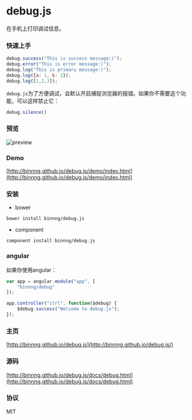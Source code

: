 debug.js
==========

在手机上打印调试信息。

### 快速上手
```javascript
debug.success("This is success message:)");
debug.error("This is error message:)");
debug.log("This is primary message:)");
debug.log({a: 1, b: 2});
debug.log([1,2,3]);
```

`debug.js`为了方便调试，会默认开启捕捉浏览器的报错。如果你不需要这个功能，可以这样禁止它：

```javascript
debug.silence()
```

### 预览
![preview](https://cloud.githubusercontent.com/assets/2696107/4680760/96b74744-560d-11e4-92bb-ab1e2af40573.png)

### Demo
[http://binnng.github.io/debug.js/demo/index.html](http://binnng.github.io/debug.js/demo/index.html)

### 安装
* bower
```
bower install binnng/debug.js
```

* component
```
component install binnng/debug.js
```

### angular
如果你使用angular：

```javascript
var app = angular.module("app", [
	"binnng/debug"
]);

app.controller("ctrl", function($debug) {
	$debug.success("Welcome to debug.js");
});
```

### 主页
[http://binnng.github.io/debug.js](http://binnng.github.io/debug.js/)

### 源码
[http://binnng.github.io/debug.js/docs/debug.html](http://binnng.github.io/debug.js/docs/debug.html)

### 协议
MIT